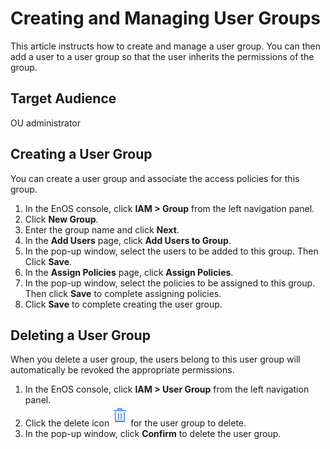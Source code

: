# Creating and Managing User Groups

This article instructs how to create and manage a user group. You can then add a user to a user group so that the user inherits the permissions of the group.

## Target Audience

OU administrator


## Creating a User Group

You can create a user group and associate the access policies for this group.

1. In the EnOS console, click **IAM > Group** from the left navigation panel.   
2. Click **New Group**.
3. Enter the group name and click **Next**.
4. In the **Add Users** page, click **Add Users to Group**.
5. In the pop-up window, select the users to be added to this group. Then Click **Save**.
6. In the **Assign Policies** page, click **Assign Policies**.
7. In the pop-up window, select the policies to be assigned to this group. Then click **Save** to complete assigning policies.
8. Click **Save** to complete creating the user group.


## Deleting a User Group

When you delete a user group, the users belong to this user group will automatically be revoked the appropriate permissions.

1. In the EnOS console, click **IAM > User Group** from the left navigation panel.
2. Click the delete icon ![image](media/delete.png) for the user group to delete.
3. In the pop-up window, click **Confirm** to delete the user group.
